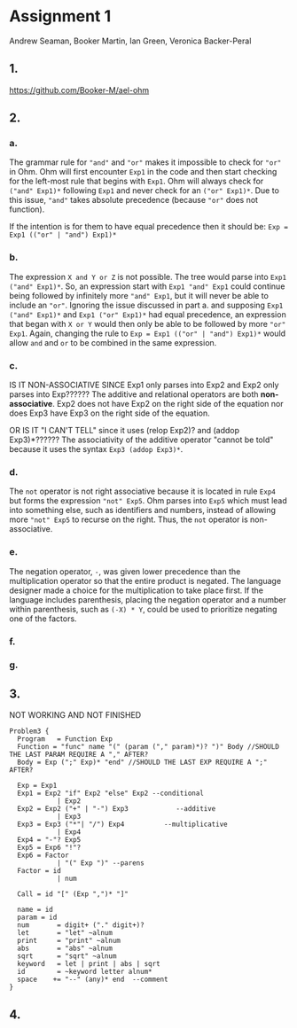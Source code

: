 # Assignment 1
Andrew Seaman, Booker Martin, Ian Green, Veronica Backer-Peral

## 1.
https://github.com/Booker-M/ael-ohm

## 2.
### a.
The grammar rule for `"and"` and `"or"` makes it impossible to check for `"or"` in Ohm. Ohm will first encounter `Exp1` in the code and then start checking for the left-most rule that begins with `Exp1`. Ohm will always check for `("and" Exp1)*` following `Exp1` and never check for an `("or" Exp1)*`. Due to this issue, `"and"` takes absolute precedence (because `"or"` does not function).

If the intention is for them to have equal precedence then it should be:
```Exp = Exp1 (("or" | "and") Exp1)*```

### b.
The expression `X and Y or Z` is not possible. The tree would parse into `Exp1 ("and" Exp1)*`. So, an expression start with `Exp1 "and" Exp1` could continue being followed by infinitely more `"and" Exp1`, but it will never be able to include an `"or"`. Ignoring the issue discussed in part a. and supposing `Exp1 ("and" Exp1)*` and `Exp1 ("or" Exp1)*` had equal precedence, an expression that began with `X or Y` would then only be able to be followed by more `"or" Exp1`. Again, changing the rule to `Exp = Exp1 (("or" | "and") Exp1)*` would allow `and` and `or` to be combined in the same expression.

### c.
IS IT NON-ASSOCIATIVE SINCE Exp1 only parses into Exp2 and Exp2 only parses into Exp??????
The additive and relational operators are both **non-associative**. Exp2 does not have Exp2 on the right side of the equation nor does Exp3 have Exp3 on the right side of the equation.

OR IS IT "I CAN'T TELL" since it uses (relop Exp2)? and (addop Exp3)*??????
The associativity of the additive operator "cannot be told" because it uses the syntax `Exp3 (addop Exp3)*`.

### d.
The `not` operator is not right associative because it is located in rule `Exp4` but forms the expression `"not" Exp5`. Ohm parses into `Exp5` which must lead into something else, such as identifiers and numbers, instead of allowing more `"not" Exp5` to recurse on the right. Thus, the `not` operator is non-associative.

### e.
The negation operator, `-`, was given lower precedence than the multiplication operator so that the entire product is negated. The language designer made a choice for the multiplication to take place first. If the language includes parenthesis, placing the negation operator and a number within parenthesis, such as `(-X) * Y`, could be used to prioritize negating one of the factors. 

### f.

### g.

## 3.
NOT WORKING AND NOT FINISHED
```
Problem3 {
  Program   = Function Exp
  Function = "func" name "(" (param ("," param)*)? ")" Body //SHOULD THE LAST PARAM REQUIRE A "," AFTER?
  Body = Exp (";" Exp)* "end" //SHOULD THE LAST EXP REQUIRE A ";" AFTER?
  
  Exp = Exp1
  Exp1 = Exp2 "if" Exp2 "else" Exp2 --conditional
  			| Exp2
  Exp2 = Exp2 ("+" | "-") Exp3            --additive
            | Exp3
  Exp3 = Exp3 ("*"| "/") Exp4          --multiplicative
            | Exp4
  Exp4 = "-"? Exp5
  Exp5 = Exp6 "!"?
  Exp6 = Factor
  			| "(" Exp ")" --parens
  Factor = id
            | num
            
  Call = id "[" (Exp ",")* "]"
            
  name = id
  param = id
  num       = digit+ ("." digit+)?
  let       = "let" ~alnum
  print     = "print" ~alnum
  abs       = "abs" ~alnum
  sqrt      = "sqrt" ~alnum
  keyword   = let | print | abs | sqrt
  id        = ~keyword letter alnum*
  space    += "--" (any)* end  --comment
}
```

## 4.